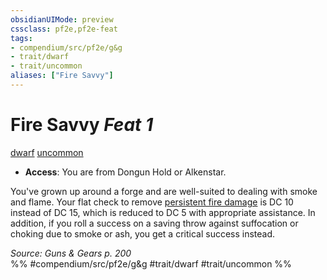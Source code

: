 ```yaml
---
obsidianUIMode: preview
cssclass: pf2e,pf2e-feat
tags:
- compendium/src/pf2e/g&g
- trait/dwarf
- trait/uncommon
aliases: ["Fire Savvy"]
---
```

# Fire Savvy  *Feat 1*  
[dwarf](../../Rules/traits/dwarf.md)  [uncommon](../../Rules/traits/uncommon.md)  

- **Access**: You are from Dongun Hold or Alkenstar.

You've grown up around a forge and are well-suited to dealing with smoke and flame. Your flat check to remove [persistent fire damage](../../Rules/conditions.md#Persistent%20Damage) is DC 10 instead of DC 15, which is reduced to DC 5 with appropriate assistance. In addition, if you roll a success on a saving throw against suffocation or choking due to smoke or ash, you get a critical success instead.

*Source: Guns & Gears p. 200*  
%% #compendium/src/pf2e/g&g #trait/dwarf #trait/uncommon %%